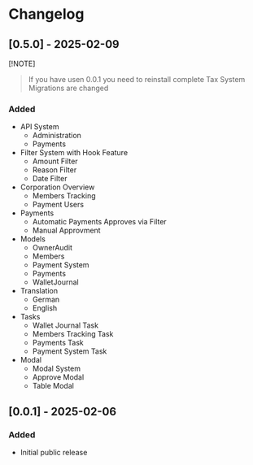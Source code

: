 # Changelog

## [0.5.0] - 2025-02-09

[!NOTE]

> If you have usen 0.0.1 you need to reinstall complete Tax System Migrations are changed

### Added

- API System
  - Administration
  - Payments
- Filter System with Hook Feature
  - Amount Filter
  - Reason Filter
  - Date Filter
- Corporation Overview
  - Members Tracking
  - Payment Users
- Payments
  - Automatic Payments Approves via Filter
  - Manual Approvment
- Models
  - OwnerAudit
  - Members
  - Payment System
  - Payments
  - WalletJournal
- Translation
  - German
  - English
- Tasks
  - Wallet Journal Task
  - Members Tracking Task
  - Payments Task
  - Payment System Task
- Modal
  - Modal System
  - Approve Modal
  - Table Modal

## [0.0.1] - 2025-02-06

### Added

- Initial public release

